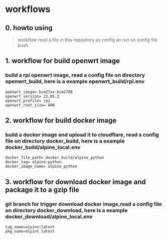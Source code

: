 # workflows

## 0. howto using
> workflow read a file in this repository as config an run on config file push.

## 1. workflow for build openwrt image

### build a rpi openwrt image, read a config file on directory openwrt_build, here is a example openwrt_build/rpi.env
```
openwrt_image= bcm27xx-bcm2708
openwrt_version= 23.05.2
openwrt_profile= rpi
openwrt_root_size= 800
```

## 2. workflow for build docker image

### build a docker image and upload it to cloudflare, read a config file on directory docker_build, here is a example docker_build/alpine_local.env
```
docker_file_path= docker_build/alpine_python
docker_tag= alpine:python
docker_image_name= alpine_python
```

## 3. workflow for download docker image and package it to a gzip file

### git branch for trigger download docker image,read a config file on directory docker_download, here is a example docker_download/alpine_local.env
```
tag_name=alpine:latest
pkg_name=alpint_latest
```
